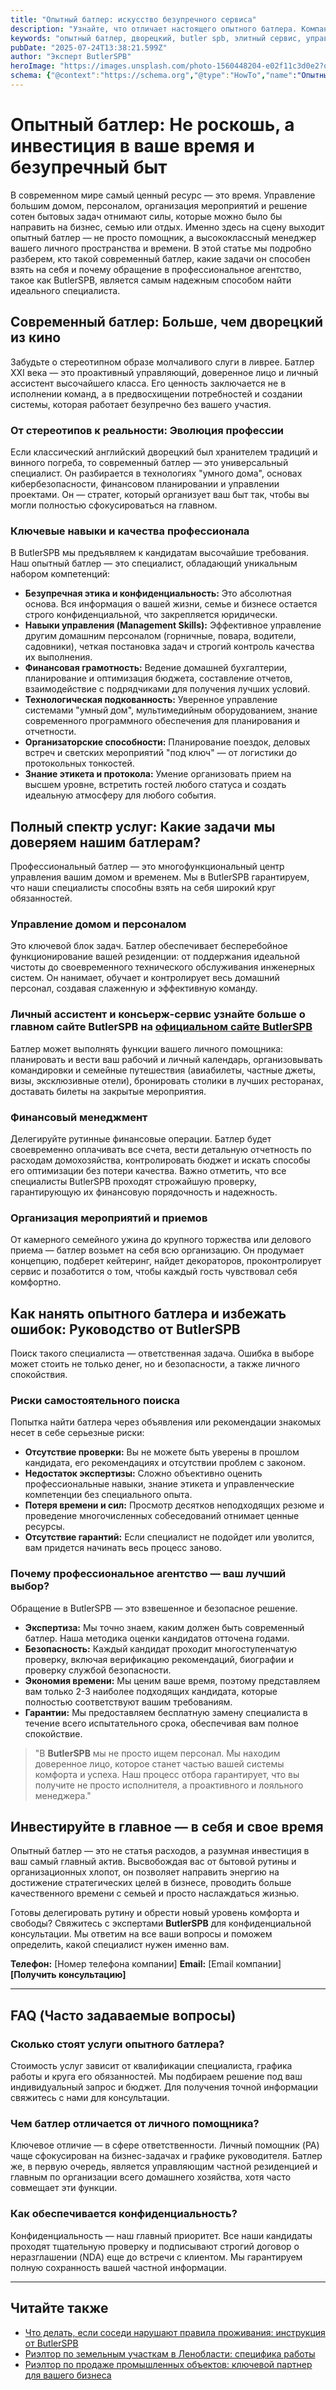 ```yaml
---
title: "Опытный батлер: искусство безупречного сервиса"
description: "Узнайте, что отличает настоящего опытного батлера. Компания ButlerSPB рассказывает о ключевых навыках, стандартах и секретах профессии для идеального сервиса."
keywords: "опытный батлер, дворецкий, butler spb, элитный сервис, управление домом, персональный ассистент, консьерж сервис"
pubDate: "2025-07-24T13:38:21.599Z"
author: "Эксперт ButlerSPB"
heroImage: "https://images.unsplash.com/photo-1560448204-e02f11c3d0e2?q=80&w=2070&auto=format&fit=crop"
schema: {"@context":"https://schema.org","@type":"HowTo","name":"Опытный батлер: искусство безупречного сервиса","description":"Узнайте, что отличает настоящего опытного батлера. Компания ButlerSPB рассказывает о ключевых навыках, стандартах и секретах профессии для идеального сервиса.","image":{"@type":"ImageObject","url":"https://images.unsplash.com/photo-1560448204-e02f11c3d0e2?q=80&w=2070&auto=format&fit=crop"},"aggregateRating":{"@type":"AggregateRating","ratingValue":"4.8","reviewCount":525,"bestRating":"5","worstRating":"1"},"publisher":{"@type":"Organization","name":"Блог ButlerSPB","logo":{"@type":"ImageObject","url":"https://butlerspb-blog.netlify.app/favicon.ico"}},"mainEntityOfPage":{"@type":"WebPage","@id":"https://butlerspb-blog.netlify.app/blog/opytnyy-batler/"}}
---
```

# **Опытный батлер: Не роскошь, а инвестиция в ваше время и безупречный быт**

В современном мире самый ценный ресурс — это время. Управление большим домом, персоналом, организация мероприятий и решение сотен бытовых задач отнимают силы, которые можно было бы направить на бизнес, семью или отдых. Именно здесь на сцену выходит опытный батлер — не просто помощник, а высококлассный менеджер вашего личного пространства и времени. В этой статье мы подробно разберем, кто такой современный батлер, какие задачи он способен взять на себя и почему обращение в профессиональное агентство, такое как ButlerSPB, является самым надежным способом найти идеального специалиста.

## **Современный батлер: Больше, чем дворецкий из кино**

Забудьте о стереотипном образе молчаливого слуги в ливрее. Батлер XXI века — это проактивный управляющий, доверенное лицо и личный ассистент высочайшего класса. Его ценность заключается не в исполнении команд, а в предвосхищении потребностей и создании системы, которая работает безупречно без вашего участия.

### **От стереотипов к реальности: Эволюция профессии**

Если классический английский дворецкий был хранителем традиций и винного погреба, то современный батлер — это универсальный специалист. Он разбирается в технологиях "умного дома", основах кибербезопасности, финансовом планировании и управлении проектами. Он — стратег, который организует ваш быт так, чтобы вы могли полностью сфокусироваться на главном.

### **Ключевые навыки и качества профессионала**

В ButlerSPB мы предъявляем к кандидатам высочайшие требования. Наш опытный батлер — это специалист, обладающий уникальным набором компетенций:

*   **Безупречная этика и конфиденциальность:** Это абсолютная основа. Вся информация о вашей жизни, семье и бизнесе остается строго конфиденциальной, что закрепляется юридически.
*   **Навыки управления (Management Skills):** Эффективное управление другим домашним персоналом (горничные, повара, водители, садовники), четкая постановка задач и строгий контроль качества их выполнения.
*   **Финансовая грамотность:** Ведение домашней бухгалтерии, планирование и оптимизация бюджета, составление отчетов, взаимодействие с подрядчиками для получения лучших условий.
*   **Технологическая подкованность:** Уверенное управление системами "умный дом", мультимедийным оборудованием, знание современного программного обеспечения для планирования и отчетности.
*   **Организаторские способности:** Планирование поездок, деловых встреч и светских мероприятий "под ключ" — от логистики до протокольных тонкостей.
*   **Знание этикета и протокола:** Умение организовать прием на высшем уровне, встретить гостей любого статуса и создать идеальную атмосферу для любого события.

## **Полный спектр услуг: Какие задачи мы доверяем нашим батлерам?**

Профессиональный батлер — это многофункциональный центр управления вашим домом и временем. Мы в ButlerSPB гарантируем, что наши специалисты способны взять на себя широкий круг обязанностей.

### **Управление домом и персоналом**

Это ключевой блок задач. Батлер обеспечивает бесперебойное функционирование вашей резиденции: от поддержания идеальной чистоты до своевременного технического обслуживания инженерных систем. Он нанимает, обучает и контролирует весь домашний персонал, создавая слаженную и эффективную команду.

### **Личный ассистент и консьерж-сервис** узнайте больше о главном сайте ButlerSPB на <a href="https://butlerspb.ru" target="_blank" rel="nofollow">официальном сайте ButlerSPB</a>

Батлер может выполнять функции вашего личного помощника: планировать и вести ваш рабочий и личный календарь, организовывать командировки и семейные путешествия (авиабилеты, частные джеты, визы, эксклюзивные отели), бронировать столики в лучших ресторанах, доставать билеты на закрытые мероприятия.

### **Финансовый менеджмент**

Делегируйте рутинные финансовые операции. Батлер будет своевременно оплачивать все счета, вести детальную отчетность по расходам домохозяйства, контролировать бюджет и искать способы его оптимизации без потери качества. Важно отметить, что все специалисты ButlerSPB проходят строжайшую проверку, гарантирующую их финансовую порядочность и надежность.

### **Организация мероприятий и приемов**

От камерного семейного ужина до крупного торжества или делового приема — батлер возьмет на себя всю организацию. Он продумает концепцию, подберет кейтеринг, найдет декораторов, проконтролирует сервис и позаботится о том, чтобы каждый гость чувствовал себя комфортно.

## **Как нанять опытного батлера и избежать ошибок: Руководство от ButlerSPB**

Поиск такого специалиста — ответственная задача. Ошибка в выборе может стоить не только денег, но и безопасности, а также личного спокойствия.

### **Риски самостоятельного поиска**

Попытка найти батлера через объявления или рекомендации знакомых несет в себе серьезные риски:
*   **Отсутствие проверки:** Вы не можете быть уверены в прошлом кандидата, его рекомендациях и отсутствии проблем с законом.
*   **Недостаток экспертизы:** Сложно объективно оценить профессиональные навыки, знание этикета и управленческие компетенции без специального опыта.
*   **Потеря времени и сил:** Просмотр десятков неподходящих резюме и проведение многочисленных собеседований отнимает ценные ресурсы.
*   **Отсутствие гарантий:** Если специалист не подойдет или уволится, вам придется начинать весь процесс заново.

### **Почему профессиональное агентство — ваш лучший выбор?**

Обращение в ButlerSPB — это взвешенное и безопасное решение.
*   **Экспертиза:** Мы точно знаем, каким должен быть современный батлер. Наша методика оценки кандидатов отточена годами.
*   **Безопасность:** Каждый кандидат проходит многоступенчатую проверку, включая верификацию рекомендаций, биографии и проверку службой безопасности.
*   **Экономия времени:** Мы ценим ваше время, поэтому представляем вам только 2-3 наиболее подходящих кандидата, которые полностью соответствуют вашим требованиям.
*   **Гарантии:** Мы предоставляем бесплатную замену специалиста в течение всего испытательного срока, обеспечивая вам полное спокойствие.

> "В **ButlerSPB** мы не просто ищем персонал. Мы находим доверенное лицо, которое станет частью вашей системы комфорта и успеха. Наш процесс отбора гарантирует, что вы получите не просто исполнителя, а проактивного и лояльного менеджера."

## **Инвестируйте в главное — в себя и свое время**

Опытный батлер — это не статья расходов, а разумная инвестиция в ваш самый главный актив. Высвобождая вас от бытовой рутины и организационных хлопот, он позволяет направить энергию на достижение стратегических целей в бизнесе, проводить больше качественного времени с семьей и просто наслаждаться жизнью.

Готовы делегировать рутину и обрести новый уровень комфорта и свободы? Свяжитесь с экспертами **ButlerSPB** для конфиденциальной консультации. Мы ответим на все ваши вопросы и поможем определить, какой специалист нужен именно вам.

**Телефон:** [Номер телефона компании]
**Email:** [Email компании]
**[Получить консультацию]**

---

## **FAQ (Часто задаваемые вопросы)**

### **Сколько стоят услуги опытного батлера?**
Стоимость услуг зависит от квалификации специалиста, графика работы и круга его обязанностей. Мы подбираем решение под ваш индивидуальный запрос и бюджет. Для получения точной информации свяжитесь с нами для консультации.

### **Чем батлер отличается от личного помощника?**
Ключевое отличие — в сфере ответственности. Личный помощник (PA) чаще сфокусирован на бизнес-задачах и графике руководителя. Батлер же, в первую очередь, является управляющим частной резиденцией и главным по организации всего домашнего хозяйства, хотя часто совмещает эти функции.

### **Как обеспечивается конфиденциальность?**
Конфиденциальность — наш главный приоритет. Все наши кандидаты проходят тщательную проверку и подписывают строгий договор о неразглашении (NDA) еще до встречи с клиентом. Мы гарантируем полную сохранность вашей частной информации.

---

## Читайте также

*   [Что делать, если соседи нарушают правила проживания: инструкция от ButlerSPB](/blog/chto-delat-esli-sosedi-narushayut-pravila-prozhivaniya/)
*   [Риэлтор по земельным участкам в Ленобласти: специфика работы](/blog/rieltor-po-zemelnym-uchastkam-v-lenoblasti-specifika-raboty/)
*   [Риэлтор по продаже промышленных объектов: ключевой партнер для вашего бизнеса](/blog/rieltor-po-prodazhe-promyshlennyh-obektov/)


